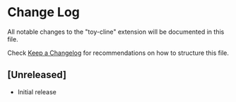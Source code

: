 # Change Log

All notable changes to the "toy-cline" extension will be documented in this file.

Check [Keep a Changelog](http://keepachangelog.com/) for recommendations on how to structure this file.

## [Unreleased]

- Initial release